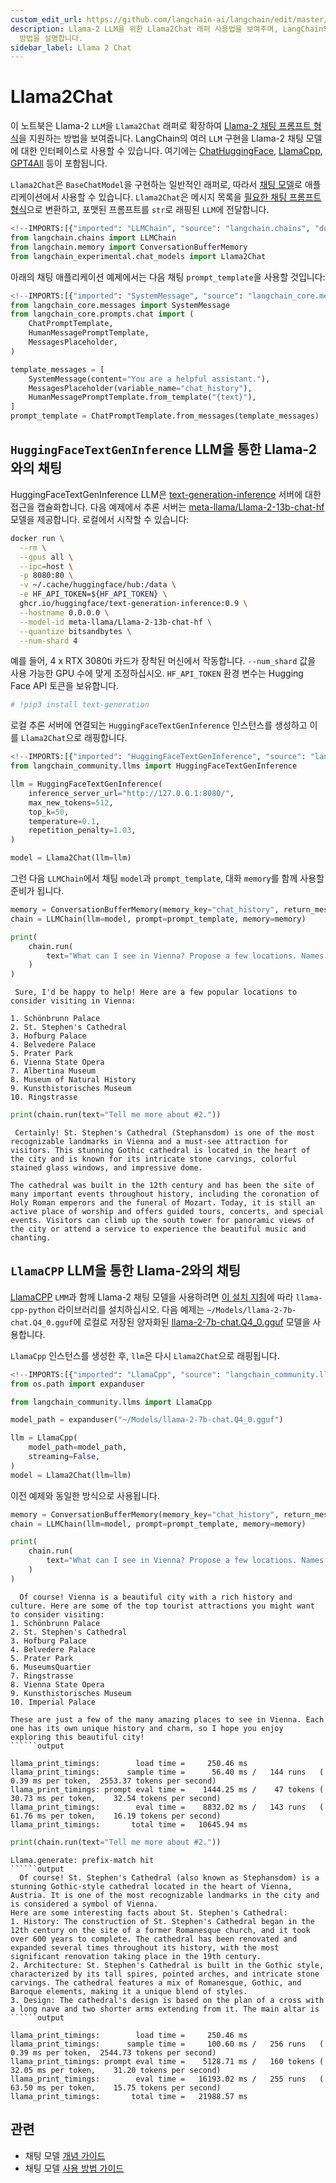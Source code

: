 ```yaml
---
custom_edit_url: https://github.com/langchain-ai/langchain/edit/master/docs/docs/integrations/chat/llama2_chat.ipynb
description: Llama-2 LLM을 위한 Llama2Chat 래퍼 사용법을 보여주며, LangChain의 다양한 LLM 구현체와의 통합
  방법을 설명합니다.
sidebar_label: Llama 2 Chat
---
```


# Llama2Chat

이 노트북은 Llama-2 `LLM`을 `Llama2Chat` 래퍼로 확장하여 [Llama-2 채팅 프롬프트 형식](https://huggingface.co/blog/llama2#how-to-prompt-llama-2)을 지원하는 방법을 보여줍니다. LangChain의 여러 `LLM` 구현을 Llama-2 채팅 모델에 대한 인터페이스로 사용할 수 있습니다. 여기에는 [ChatHuggingFace](/docs/integrations/chat/huggingface), [LlamaCpp](/docs/tutorials/local_rag), [GPT4All](/docs/integrations/llms/gpt4all) 등이 포함됩니다. 

`Llama2Chat`은 `BaseChatModel`을 구현하는 일반적인 래퍼로, 따라서 [채팅 모델](/docs/how_to#chat-models)로 애플리케이션에서 사용할 수 있습니다. `Llama2Chat`은 메시지 목록을 [필요한 채팅 프롬프트 형식](https://huggingface.co/blog/llama2#how-to-prompt-llama-2)으로 변환하고, 포맷된 프롬프트를 `str`로 래핑된 `LLM`에 전달합니다.

```python
<!--IMPORTS:[{"imported": "LLMChain", "source": "langchain.chains", "docs": "https://api.python.langchain.com/en/latest/chains/langchain.chains.llm.LLMChain.html", "title": "Llama2Chat"}, {"imported": "ConversationBufferMemory", "source": "langchain.memory", "docs": "https://api.python.langchain.com/en/latest/memory/langchain.memory.buffer.ConversationBufferMemory.html", "title": "Llama2Chat"}, {"imported": "Llama2Chat", "source": "langchain_experimental.chat_models", "docs": "https://api.python.langchain.com/en/latest/chat_models/langchain_experimental.chat_models.llm_wrapper.Llama2Chat.html", "title": "Llama2Chat"}]-->
from langchain.chains import LLMChain
from langchain.memory import ConversationBufferMemory
from langchain_experimental.chat_models import Llama2Chat
```


아래의 채팅 애플리케이션 예제에서는 다음 채팅 `prompt_template`을 사용할 것입니다:

```python
<!--IMPORTS:[{"imported": "SystemMessage", "source": "langchain_core.messages", "docs": "https://api.python.langchain.com/en/latest/messages/langchain_core.messages.system.SystemMessage.html", "title": "Llama2Chat"}, {"imported": "ChatPromptTemplate", "source": "langchain_core.prompts.chat", "docs": "https://api.python.langchain.com/en/latest/prompts/langchain_core.prompts.chat.ChatPromptTemplate.html", "title": "Llama2Chat"}, {"imported": "HumanMessagePromptTemplate", "source": "langchain_core.prompts.chat", "docs": "https://api.python.langchain.com/en/latest/prompts/langchain_core.prompts.chat.HumanMessagePromptTemplate.html", "title": "Llama2Chat"}, {"imported": "MessagesPlaceholder", "source": "langchain_core.prompts.chat", "docs": "https://api.python.langchain.com/en/latest/prompts/langchain_core.prompts.chat.MessagesPlaceholder.html", "title": "Llama2Chat"}]-->
from langchain_core.messages import SystemMessage
from langchain_core.prompts.chat import (
    ChatPromptTemplate,
    HumanMessagePromptTemplate,
    MessagesPlaceholder,
)

template_messages = [
    SystemMessage(content="You are a helpful assistant."),
    MessagesPlaceholder(variable_name="chat_history"),
    HumanMessagePromptTemplate.from_template("{text}"),
]
prompt_template = ChatPromptTemplate.from_messages(template_messages)
```


## `HuggingFaceTextGenInference` LLM을 통한 Llama-2와의 채팅

HuggingFaceTextGenInference LLM은 [text-generation-inference](https://github.com/huggingface/text-generation-inference) 서버에 대한 접근을 캡슐화합니다. 다음 예제에서 추론 서버는 [meta-llama/Llama-2-13b-chat-hf](https://huggingface.co/meta-llama/Llama-2-13b-chat-hf) 모델을 제공합니다. 로컬에서 시작할 수 있습니다:

```bash
docker run \
  --rm \
  --gpus all \
  --ipc=host \
  -p 8080:80 \
  -v ~/.cache/huggingface/hub:/data \
  -e HF_API_TOKEN=${HF_API_TOKEN} \
  ghcr.io/huggingface/text-generation-inference:0.9 \
  --hostname 0.0.0.0 \
  --model-id meta-llama/Llama-2-13b-chat-hf \
  --quantize bitsandbytes \
  --num-shard 4
```


예를 들어, 4 x RTX 3080ti 카드가 장착된 머신에서 작동합니다. `--num_shard` 값을 사용 가능한 GPU 수에 맞게 조정하십시오. `HF_API_TOKEN` 환경 변수는 Hugging Face API 토큰을 보유합니다.

```python
# !pip3 install text-generation
```


로컬 추론 서버에 연결되는 `HuggingFaceTextGenInference` 인스턴스를 생성하고 이를 `Llama2Chat`으로 래핑합니다.

```python
<!--IMPORTS:[{"imported": "HuggingFaceTextGenInference", "source": "langchain_community.llms", "docs": "https://api.python.langchain.com/en/latest/llms/langchain_community.llms.huggingface_text_gen_inference.HuggingFaceTextGenInference.html", "title": "Llama2Chat"}]-->
from langchain_community.llms import HuggingFaceTextGenInference

llm = HuggingFaceTextGenInference(
    inference_server_url="http://127.0.0.1:8080/",
    max_new_tokens=512,
    top_k=50,
    temperature=0.1,
    repetition_penalty=1.03,
)

model = Llama2Chat(llm=llm)
```


그런 다음 `LLMChain`에서 채팅 `model`과 `prompt_template`, 대화 `memory`를 함께 사용할 준비가 됩니다.

```python
memory = ConversationBufferMemory(memory_key="chat_history", return_messages=True)
chain = LLMChain(llm=model, prompt=prompt_template, memory=memory)
```


```python
print(
    chain.run(
        text="What can I see in Vienna? Propose a few locations. Names only, no details."
    )
)
```

```output
 Sure, I'd be happy to help! Here are a few popular locations to consider visiting in Vienna:

1. Schönbrunn Palace
2. St. Stephen's Cathedral
3. Hofburg Palace
4. Belvedere Palace
5. Prater Park
6. Vienna State Opera
7. Albertina Museum
8. Museum of Natural History
9. Kunsthistorisches Museum
10. Ringstrasse
```


```python
print(chain.run(text="Tell me more about #2."))
```

```output
 Certainly! St. Stephen's Cathedral (Stephansdom) is one of the most recognizable landmarks in Vienna and a must-see attraction for visitors. This stunning Gothic cathedral is located in the heart of the city and is known for its intricate stone carvings, colorful stained glass windows, and impressive dome.

The cathedral was built in the 12th century and has been the site of many important events throughout history, including the coronation of Holy Roman emperors and the funeral of Mozart. Today, it is still an active place of worship and offers guided tours, concerts, and special events. Visitors can climb up the south tower for panoramic views of the city or attend a service to experience the beautiful music and chanting.
```

## `LlamaCPP` LLM을 통한 Llama-2와의 채팅

[LlamaCPP](/docs/integrations/llms/llamacpp) `LMM`과 함께 Llama-2 채팅 모델을 사용하려면 [이 설치 지침](/docs/integrations/llms/llamacpp#installation)에 따라 `llama-cpp-python` 라이브러리를 설치하십시오. 다음 예제는 `~/Models/llama-2-7b-chat.Q4_0.gguf`에 로컬로 저장된 양자화된 [llama-2-7b-chat.Q4_0.gguf](https://huggingface.co/TheBloke/Llama-2-7b-Chat-GGUF/resolve/main/llama-2-7b-chat.Q4_0.gguf) 모델을 사용합니다. 

`LlamaCpp` 인스턴스를 생성한 후, `llm`은 다시 `Llama2Chat`으로 래핑됩니다.

```python
<!--IMPORTS:[{"imported": "LlamaCpp", "source": "langchain_community.llms", "docs": "https://api.python.langchain.com/en/latest/llms/langchain_community.llms.llamacpp.LlamaCpp.html", "title": "Llama2Chat"}]-->
from os.path import expanduser

from langchain_community.llms import LlamaCpp

model_path = expanduser("~/Models/llama-2-7b-chat.Q4_0.gguf")

llm = LlamaCpp(
    model_path=model_path,
    streaming=False,
)
model = Llama2Chat(llm=llm)
```


이전 예제와 동일한 방식으로 사용됩니다.

```python
memory = ConversationBufferMemory(memory_key="chat_history", return_messages=True)
chain = LLMChain(llm=model, prompt=prompt_template, memory=memory)
```


```python
print(
    chain.run(
        text="What can I see in Vienna? Propose a few locations. Names only, no details."
    )
)
```

```output
  Of course! Vienna is a beautiful city with a rich history and culture. Here are some of the top tourist attractions you might want to consider visiting:
1. Schönbrunn Palace
2. St. Stephen's Cathedral
3. Hofburg Palace
4. Belvedere Palace
5. Prater Park
6. MuseumsQuartier
7. Ringstrasse
8. Vienna State Opera
9. Kunsthistorisches Museum
10. Imperial Palace

These are just a few of the many amazing places to see in Vienna. Each one has its own unique history and charm, so I hope you enjoy exploring this beautiful city!
``````output

llama_print_timings:        load time =     250.46 ms
llama_print_timings:      sample time =      56.40 ms /   144 runs   (    0.39 ms per token,  2553.37 tokens per second)
llama_print_timings: prompt eval time =    1444.25 ms /    47 tokens (   30.73 ms per token,    32.54 tokens per second)
llama_print_timings:        eval time =    8832.02 ms /   143 runs   (   61.76 ms per token,    16.19 tokens per second)
llama_print_timings:       total time =   10645.94 ms
```


```python
print(chain.run(text="Tell me more about #2."))
```

```output
Llama.generate: prefix-match hit
``````output
  Of course! St. Stephen's Cathedral (also known as Stephansdom) is a stunning Gothic-style cathedral located in the heart of Vienna, Austria. It is one of the most recognizable landmarks in the city and is considered a symbol of Vienna.
Here are some interesting facts about St. Stephen's Cathedral:
1. History: The construction of St. Stephen's Cathedral began in the 12th century on the site of a former Romanesque church, and it took over 600 years to complete. The cathedral has been renovated and expanded several times throughout its history, with the most significant renovation taking place in the 19th century.
2. Architecture: St. Stephen's Cathedral is built in the Gothic style, characterized by its tall spires, pointed arches, and intricate stone carvings. The cathedral features a mix of Romanesque, Gothic, and Baroque elements, making it a unique blend of styles.
3. Design: The cathedral's design is based on the plan of a cross with a long nave and two shorter arms extending from it. The main altar is
``````output

llama_print_timings:        load time =     250.46 ms
llama_print_timings:      sample time =     100.60 ms /   256 runs   (    0.39 ms per token,  2544.73 tokens per second)
llama_print_timings: prompt eval time =    5128.71 ms /   160 tokens (   32.05 ms per token,    31.20 tokens per second)
llama_print_timings:        eval time =   16193.02 ms /   255 runs   (   63.50 ms per token,    15.75 tokens per second)
llama_print_timings:       total time =   21988.57 ms
```


## 관련

- 채팅 모델 [개념 가이드](/docs/concepts/#chat-models)
- 채팅 모델 [사용 방법 가이드](/docs/how_to/#chat-models)